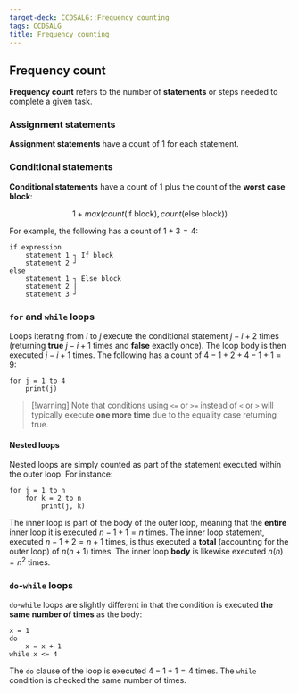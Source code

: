 ```yaml
---
target-deck: CCDSALG::Frequency counting
tags: CCDSALG
title: Frequency counting
---
```


## Frequency count

**Frequency count** refers to the number of **statements** or steps needed to complete a given task.
<!--ID: 1717429724870-->

### Assignment statements

**Assignment statements** have a count of $1$ for each statement.
<!--ID: 1717429724874-->

### Conditional statements

**Conditional statements** have a count of $1$ plus the count of the **worst case block**:

$$
1 + max(count(\text{if block}), count(\text{else block}))
$$

For example, the following has a count of $1+3=4$:

```
if expression
	statement 1 ┐ If block
	statement 2 ┘ 
else
	statement 1 ┐ Else block
	statement 2 | 
	statement 3 ┘
```

<!--ID: 1717429724878-->

### `for` and `while` loops

Loops iterating from $i$ to $j$ execute the conditional statement $j - i + 2$ times (returning **true** $j - i + 1$ times and **false** exactly once). The loop body is then executed $j - i + 1$ times. The following has a count of $4 - 1 + 2 + 4 - 1 + 1 = 9$:

```
for j = 1 to 4
	print(j) 
```

>[!warning] Note that conditions using `<=` or `>=` instead of `<` or `>` will typically execute **one more time** due to the equality case returning true.

<!--ID: 1717429724881-->

#### Nested loops

Nested loops are simply counted as part of the statement executed within the outer loop. For instance:

```
for j = 1 to n
	for k = 2 to n
		print(j, k) 
```

The inner loop is part of the body of the outer loop, meaning that the **entire** inner loop it is executed $n - 1 + 1 = n$ times. The inner loop statement, executed $n - 1 + 2 = n + 1$ times, is thus executed a **total** (accounting for the outer loop) of $n(n+1)$ times. The inner loop **body** is likewise executed $n(n) = n^2$ times.

<!--ID: 1718172207425-->

### `do`-`while` loops

`do`-`while` loops are slightly different in that the condition is executed **the same number of times** as the body:

```
x = 1
do
	x = x + 1
while x <= 4
```

The `do` clause of the loop is executed $4 - 1 + 1 = 4$ times. The `while` condition is checked the same number of times.

<!--ID: 1718172207434-->
